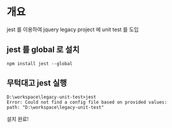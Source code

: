 # 개요
jest 를 이용하여 jquery legacy project 에 unit test 를 도입

## jest 를 global 로 설치
```
npm install jest --global
```
## 무턱대고 jest 실행
```
D:\workspace\legacy-unit-test>jest
Error: Could not find a config file based on provided values:
path: "D:\workspace\legacy-unit-test"
```
설치 완료!

